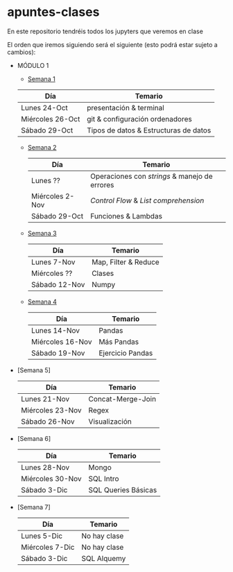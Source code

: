 # apuntes-clases
En este repositorio tendréis todos los jupyters que veremos en clase


El orden que iremos siguiendo será el siguiente (esto podrá estar sujeto a cambios):


- MÓDULO 1

    - [Semana 1](https://github.com/Ironhack-Data-Madrid-PartTime-Oct22/apuntes-clases/tree/main/semana-1)

    | Día  |  Temario |  
    |---|---|
    | Lunes 24-Oct  |  presentación & terminal |   
    | Miércoles 26-Oct  |  git & configuración ordenadores |   
    | Sábado 29-Oct  | Tipos de datos & Estructuras de datos  |  

  - [Semana 2](https://github.com/Ironhack-Data-Madrid-PartTime-Oct22/apuntes-clases/tree/main/semana-2)

    | Día  |  Temario |  
    |---|---|
    | Lunes ??  |  Operaciones con *strings* & manejo de errores |   
    | Miércoles 2-Nov  | *Control Flow* & *List comprehension* |   
    | Sábado 29-Oct  | Funciones & Lambdas  |  

  - [Semana 3](https://github.com/Ironhack-Data-Madrid-PartTime-Oct22/apuntes-clases/tree/main/semana-3)

    | Día  |  Temario |  
    |---|---|
    | Lunes 7-Nov |  Map, Filter & Reduce |   
    | Miércoles ??  | Clases|   
    | Sábado 12-Nov | Numpy  |  


  - [Semana 4](https://github.com/Ironhack-Data-Madrid-PartTime-Oct22/apuntes-clases/tree/main/semana-4)

    | Día  |  Temario |  
    |---|---|
    | Lunes 14-Nov| Pandas |   
    | Miércoles 16-Nov | Más Pandas|   
    | Sábado 19-Nov | Ejercicio Pandas  |  

 - [Semana 5]

    | Día  |  Temario |  
    |---|---|
    | Lunes 21-Nov| Concat-Merge-Join |   
    | Miércoles 23-Nov | Regex|   
    | Sábado 26-Nov | Visualización  |  

 - [Semana 6]

    | Día  |  Temario |  
    |---|---|
    | Lunes 28-Nov| Mongo |   
    | Miércoles 30-Nov | SQL Intro|   
    | Sábado 3-Dic | SQL Queries Básicas  |  

  - [Semana 7]

    | Día  |  Temario |  
    |---|---|
    | Lunes 5-Dic| No hay clase |   
    | Miércoles 7-Dic | No hay clase|   
    | Sábado 3-Dic | SQL Alquemy  |  